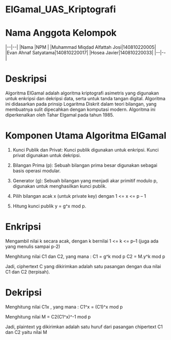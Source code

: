 # ElGamal_UAS_Kriptografi

# Nama Anggota Kelompok
|--|--|
|Nama                         |NPM         |
|Muhammad Miqdad Alfattah Josi|140810220005|
|Evan Ahnaf Satyatama|140810220017|
|Hosea Javier|140810220033|
|--|--|

# Deskripsi
Algoritma ElGamal adalah algoritma kriptografi asimetris yang digunakan untuk enkripsi dan dekripsi data, serta untuk tanda tangan digital. Algoritma ini didasarkan pada prinsip Logaritma Diskrit dalam teori bilangan, yang membuatnya sulit dipecahkan dengan komputasi modern. Algoritma ini diperkenalkan oleh Tahar Elgamal pada tahun 1985.

# Komponen Utama Algoritma ElGamal
1. Kunci Publik dan Privat:
Kunci publik digunakan untuk enkripsi.
Kunci privat digunakan untuk dekripsi.

2. Bilangan Prima (p):
Sebuah bilangan prima besar digunakan sebagai basis operasi modular.

3. Generator (g):
Sebuah bilangan yang menjadi akar primitif modulo p, digunakan untuk menghasilkan kunci publik.

4. Pilih bilangan acak x (untuk private key) 
dengan 1 <= x <= p – 1

5. Hitung kunci publik y = g^x mod p. 

# Enkripsi
Mengambil nilai k secara acak, dengan k bernilai 
1 <= k <= p–1 (juga ada yang menulis sampai p-2)

Menghitung nilai C1 dan C2, yang mana : 
C1   = g^k mod p 
C2  = M.y^k mod p

Jadi, ciphertext C yang dikirimkan adalah satu pasangan dengan dua nilai C1 dan C2 (terpisah).

# Dekripsi
Menghitung nilai C1x , yang mana :
C1^x = (C1)^x mod p

Menghitung nilai M = C2(C1^x)^-1 mod p

Jadi, plaintext yg dikirimkan adalah satu huruf dari pasangan chipertext C1 dan C2 yaitu nilai M
